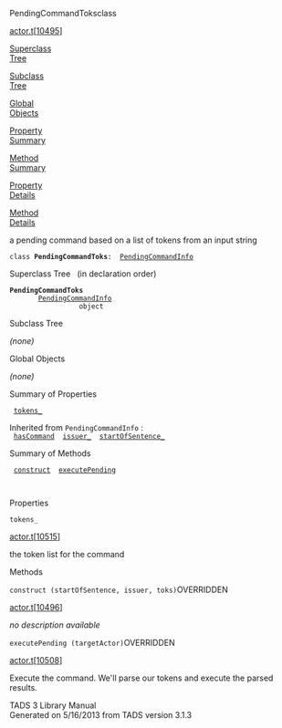 ---
---
<span class="title">PendingCommandToks</span><span class="type">class</span>

[actor.t](../file/actor.t.html)\[[10495](../source/actor.t.html#10495)\]

[Superclass  
Tree](#_SuperClassTree_)

[Subclass  
Tree](#_SubClassTree_)

[Global  
Objects](#_ObjectSummary_)

[Property  
Summary](#_PropSummary_)

[Method  
Summary](#_MethodSummary_)

[Property  
Details](#_Properties_)

[Method  
Details](#_Methods_)

<div class="fdesc">

a pending command based on a list of tokens from an input string

`class `**`PendingCommandToks`**` :   `[`PendingCommandInfo`](../object/PendingCommandInfo.html)

</div>

<span id="_SuperClassTree_"></span>

<div class="mjhd">

<span class="hdln">Superclass Tree</span>   (in declaration order)

</div>

**`PendingCommandToks`**  
`         `[`PendingCommandInfo`](../object/PendingCommandInfo.html)  
`                 object`  
<span id="_SubClassTree_"></span>

<div class="mjhd">

<span class="hdln">Subclass Tree</span>  

</div>

*(none)* <span id="_ObjectSummary_"></span>

<div class="mjhd">

<span class="hdln">Global Objects</span>  

</div>

*(none)* <span id="_PropSummary_"></span>

<div class="mjhd">

<span class="hdln">Summary of Properties</span>  

</div>

` `[`tokens_`](#tokens_)`  `

Inherited from `PendingCommandInfo` :  
` `[`hasCommand`](../object/PendingCommandInfo.html#hasCommand)`  `[`issuer_`](../object/PendingCommandInfo.html#issuer_)`  `[`startOfSentence_`](../object/PendingCommandInfo.html#startOfSentence_)`  `

<span id="_MethodSummary_"></span>

<div class="mjhd">

<span class="hdln">Summary of Methods</span>  

</div>

` `[`construct`](#construct)`  `[`executePending`](#executePending)`  `

` `

<span id="_Properties_"></span>

<div class="mjhd">

<span class="hdln">Properties</span>  

</div>

<span id="tokens_"></span>

`tokens_`

[actor.t](../file/actor.t.html)\[[10515](../source/actor.t.html#10515)\]

<div class="desc">

the token list for the command

</div>

<span id="_Methods_"></span>

<div class="mjhd">

<span class="hdln">Methods</span>  

</div>

<span id="construct"></span>

`construct (startOfSentence, issuer, toks)`<span class="rem">OVERRIDDEN</span>

[actor.t](../file/actor.t.html)\[[10496](../source/actor.t.html#10496)\]

<div class="desc">

*no description available*

</div>

<span id="executePending"></span>

`executePending (targetActor)`<span class="rem">OVERRIDDEN</span>

[actor.t](../file/actor.t.html)\[[10508](../source/actor.t.html#10508)\]

<div class="desc">

Execute the command. We'll parse our tokens and execute the parsed
results.

</div>

<div class="ftr">

TADS 3 Library Manual  
Generated on 5/16/2013 from TADS version 3.1.3

</div>
